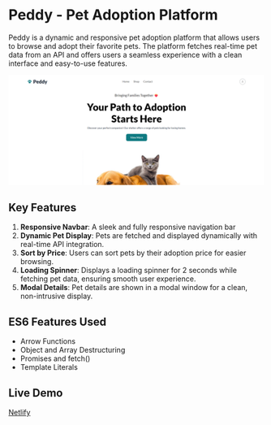 # Peddy - Pet Adoption Platform

Peddy is a dynamic and responsive pet adoption platform that allows users to browse and adopt their favorite pets. The platform fetches real-time pet data from an API and offers users a seamless experience with a clean interface and easy-to-use features.

![Screenshot](images/peddy.png)

## Key Features
1. **Responsive Navbar**: A sleek and fully responsive navigation bar
2. **Dynamic Pet Display**: Pets are fetched and displayed dynamically with real-time API integration.
3. **Sort by Price**: Users can sort pets by their adoption price for easier browsing.
4. **Loading Spinner**: Displays a loading spinner for 2 seconds while fetching pet data, ensuring smooth user experience.
5. **Modal Details**: Pet details are shown in a modal window for a clean, non-intrusive display.

## ES6 Features Used
- Arrow Functions
- Object and Array Destructuring
- Promises and fetch()
- Template Literals

## Live Demo
[Netlify](https://peddy-a5.netlify.app/)
